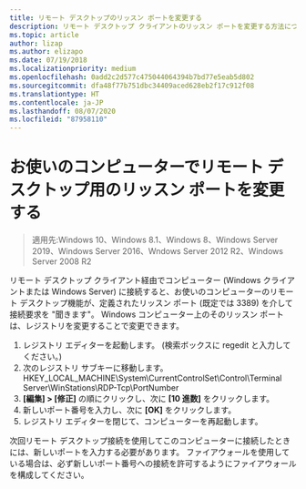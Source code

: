 ```yaml
---
title: リモート デスクトップのリッスン ポートを変更する
description: リモート デスクトップ クライアントのリッスン ポートを変更する方法について説明します。
ms.topic: article
author: lizap
ms.author: elizapo
ms.date: 07/19/2018
ms.localizationpriority: medium
ms.openlocfilehash: 0add2c2d577c475044064394b7bd77e5eab5d802
ms.sourcegitcommit: dfa48f77b751dbc34409aced628eb2f17c912f08
ms.translationtype: HT
ms.contentlocale: ja-JP
ms.lasthandoff: 08/07/2020
ms.locfileid: "87958110"
---
```

# <a name="change-the-listening-port-for-remote-desktop-on-your-computer"></a>お使いのコンピューターでリモート デスクトップ用のリッスン ポートを変更する

>適用先:Windows 10、Windows 8.1、Windows 8、Windows Server 2019、Windows Server 2016、Wndows Server 2012 R2、Windows Server 2008 R2

リモート デスクトップ クライアント経由でコンピューター (Windows クライアントまたは Windows Server) に接続すると、お使いのコンピューターのリモート デスクトップ機能が、定義されたリッスン ポート (既定では 3389) を介して接続要求を "聞きます"。 Windows コンピューター上のそのリッスン ポートは、レジストリを変更することで変更できます。

1. レジストリ エディターを起動します。 (検索ボックスに regedit と入力してください。)
2. 次のレジストリ サブキーに移動します。HKEY_LOCAL_MACHINE\System\CurrentControlSet\Control\Terminal Server\WinStations\RDP-Tcp\PortNumber
3. **[編集] > [修正]** の順にクリックし、次に **[10 進数]** をクリックします。
4. 新しいポート番号を入力し、次に **[OK]** をクリックします。
5. レジストリ エディターを閉じて、コンピューターを再起動します。

次回リモート デスクトップ接続を使用してこのコンピューターに接続したときには、新しいポートを入力する必要があります。 ファイアウォールを使用している場合は、必ず新しいポート番号への接続を許可するようにファイアウォールを構成してください。
